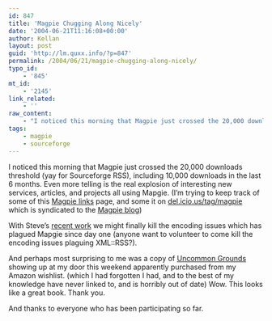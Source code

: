 ```yaml
---
id: 847
title: 'Magpie Chugging Along Nicely'
date: '2004-06-21T11:16:08+00:00'
author: Kellan
layout: post
guid: 'http://lm.quxx.info/?p=847'
permalink: /2004/06/21/magpie-chugging-along-nicely/
typo_id:
    - '845'
mt_id:
    - '2145'
link_related:
    - ''
raw_content:
    - "I noticed this morning that Magpie just crossed the 20,000 downloads threshold (yay for Sourceforge RSS), including 10,000 downloads in the last 6 months.  Even more telling is the real explosion of interesting new services, articles, and projects all using Mapgie. (I\\'m trying to keep track of some of this <a href=\\\"http://magpierss.sourceforge.net/links.shtml\\\">Magpie links</a> page, and some it on <a href=\\\"http://del.icio.us/tag/magpie\\\">del.icio.us/tag/magpie</a> which is syndicated to the <a href=\\\"http://laughingmeme.org/magpie_blog/\\\">Magpie blog</a>)  \n\nWith Steve\\'s <a href=\\\"http://minutillo.com/steve/weblog/2004/6/17/php-xml-and-character-encodings-a-tale-of-sadness-rage-and-data-loss\\\">recent work</a> we might finally kill the encoding issues which has plagued Mapgie since day one (anyone want to volunteer to come kill the encoding issues plaguing XML::RSS?).  \n\nAnd perhaps most surprising to me was a copy of <a href=\\\"http://www.amazon.com/exec/obidos/tg/detail/-/0465036317/102-9435059-1111327?v=glance\\\">Uncommon Grounds</a> showing up at my door this weekend apparently purchased from my Amazon wishlist. (which I had forgotten I had, and to the best of my knowledge have never linked to, and is horribly out of date)  Wow.  This looks like a great book.  Thank you.\n\nAnd thanks to everyone who has been participating so far."
tags:
    - magpie
    - sourceforge
---
```


I noticed this morning that Magpie just crossed the 20,000 downloads threshold (yay for Sourceforge RSS), including 10,000 downloads in the last 6 months. Even more telling is the real explosion of interesting new services, articles, and projects all using Mapgie. (I’m trying to keep track of some of this [Magpie links](http://magpierss.sourceforge.net/links.shtml) page, and some it on [del.icio.us/tag/magpie](http://del.icio.us/tag/magpie) which is syndicated to the [Magpie blog](http://laughingmeme.org/magpie_blog/))

With Steve’s [recent work](http://minutillo.com/steve/weblog/2004/6/17/php-xml-and-character-encodings-a-tale-of-sadness-rage-and-data-loss) we might finally kill the encoding issues which has plagued Mapgie since day one (anyone want to volunteer to come kill the encoding issues plaguing XML::RSS?).

And perhaps most surprising to me was a copy of [Uncommon Grounds](http://www.amazon.com/exec/obidos/tg/detail/-/0465036317/102-9435059-1111327?v=glance) showing up at my door this weekend apparently purchased from my Amazon wishlist. (which I had forgotten I had, and to the best of my knowledge have never linked to, and is horribly out of date) Wow. This looks like a great book. Thank you.

And thanks to everyone who has been participating so far.